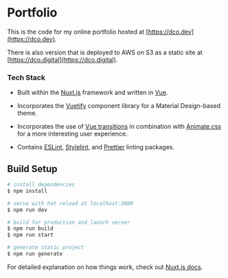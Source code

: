 # Portfolio

This is the code for my online portfolio hosted at [https://dco.dev](https://dco.dev).

There is also version that is deployed to AWS on S3 as a static site at [https://dco.digital](https://dco.digital).

### Tech Stack

- Built within the [Nuxt.js](https://nuxtjs.org) framework and written in [Vue](https://v3.vuejs.org).

- Incorporates the [Vuetify](https://vuetifyjs.com/) component library for a Material Design-based theme.

- Incorporates the use of [Vue transitions](https://v1.vuejs.org/guide/transitions.html) in combination with [Animate.css](https://animate.style/) for a more interesting user experience.

- Contains [ESLint](https://eslint.org/), [Stylelint](https://stylelint.io/), and [Prettier](https://prettier.io/) linting packages.

## Build Setup

```bash
# install dependencies
$ npm install

# serve with hot reload at localhost:3000
$ npm run dev

# build for production and launch server
$ npm run build
$ npm run start

# generate static project
$ npm run generate
```

For detailed explanation on how things work, check out [Nuxt.js docs](https://nuxtjs.org).
